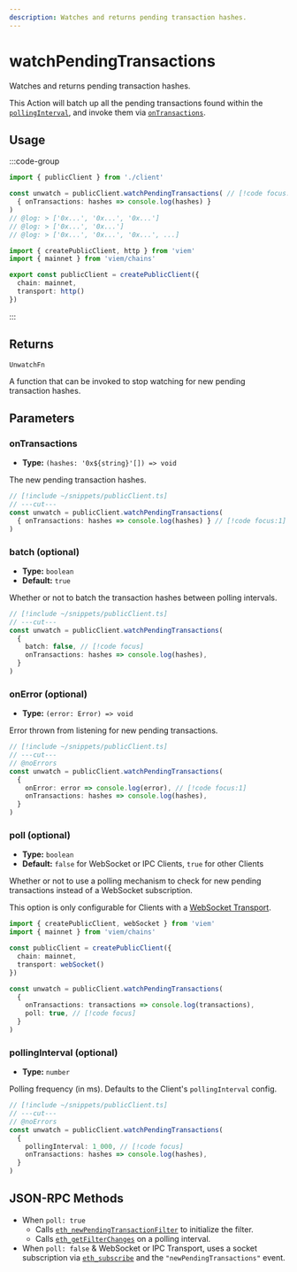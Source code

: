 ```yaml
---
description: Watches and returns pending transaction hashes.
---
```


# watchPendingTransactions

Watches and returns pending transaction hashes.

This Action will batch up all the pending transactions found within the [`pollingInterval`](#pollinginterval-optional), and invoke them via [`onTransactions`](#ontransactions).


## Usage

:::code-group

```ts twoslash [example.ts]
import { publicClient } from './client'

const unwatch = publicClient.watchPendingTransactions( // [!code focus:99]
  { onTransactions: hashes => console.log(hashes) }
)
// @log: > ['0x...', '0x...', '0x...']
// @log: > ['0x...', '0x...']
// @log: > ['0x...', '0x...', '0x...', ...]
```

```ts twoslash [client.ts] filename="client.ts"
import { createPublicClient, http } from 'viem'
import { mainnet } from 'viem/chains'

export const publicClient = createPublicClient({
  chain: mainnet,
  transport: http()
})
```

:::

## Returns

`UnwatchFn`

A function that can be invoked to stop watching for new pending transaction hashes.

## Parameters

### onTransactions

- **Type:** `(hashes: '0x${string}'[]) => void`

The new pending transaction hashes.

```ts twoslash
// [!include ~/snippets/publicClient.ts]
// ---cut---
const unwatch = publicClient.watchPendingTransactions(
  { onTransactions: hashes => console.log(hashes) } // [!code focus:1]
)
```

### batch (optional)

- **Type:** `boolean`
- **Default:** `true`

Whether or not to batch the transaction hashes between polling intervals.

```ts twoslash
// [!include ~/snippets/publicClient.ts]
// ---cut---
const unwatch = publicClient.watchPendingTransactions(
  { 
    batch: false, // [!code focus]
    onTransactions: hashes => console.log(hashes),
  }
)
```

### onError (optional)

- **Type:** `(error: Error) => void`

Error thrown from listening for new pending transactions.

```ts twoslash
// [!include ~/snippets/publicClient.ts]
// ---cut---
// @noErrors
const unwatch = publicClient.watchPendingTransactions(
  { 
    onError: error => console.log(error), // [!code focus:1]
    onTransactions: hashes => console.log(hashes),
  }
)
```

### poll (optional)

- **Type:** `boolean`
- **Default:** `false` for WebSocket or IPC Clients, `true` for other Clients

Whether or not to use a polling mechanism to check for new pending transactions instead of a WebSocket subscription.

This option is only configurable for Clients with a [WebSocket Transport](/docs/clients/transports/websocket).

```ts twoslash
import { createPublicClient, webSocket } from 'viem'
import { mainnet } from 'viem/chains'

const publicClient = createPublicClient({
  chain: mainnet,
  transport: webSocket()
})

const unwatch = publicClient.watchPendingTransactions(
  { 
    onTransactions: transactions => console.log(transactions),
    poll: true, // [!code focus]
  }
)
```

### pollingInterval (optional)

- **Type:** `number`

Polling frequency (in ms). Defaults to the Client's `pollingInterval` config.

```ts twoslash
// [!include ~/snippets/publicClient.ts]
// ---cut---
// @noErrors
const unwatch = publicClient.watchPendingTransactions(
  { 
    pollingInterval: 1_000, // [!code focus]
    onTransactions: hashes => console.log(hashes),
  }
)
```

## JSON-RPC Methods

- When `poll: true`
  - Calls [`eth_newPendingTransactionFilter`](https://ethereum.org/en/developers/docs/apis/json-rpc/#eth_newpendingtransactionfilter) to initialize the filter.
  - Calls [`eth_getFilterChanges`](https://ethereum.org/en/developers/docs/apis/json-rpc/#eth_getFilterChanges) on a polling interval.
- When `poll: false` & WebSocket or IPC Transport, uses a socket subscription via [`eth_subscribe`](https://docs.alchemy.com/reference/eth-subscribe-polygon) and the `"newPendingTransactions"` event. 